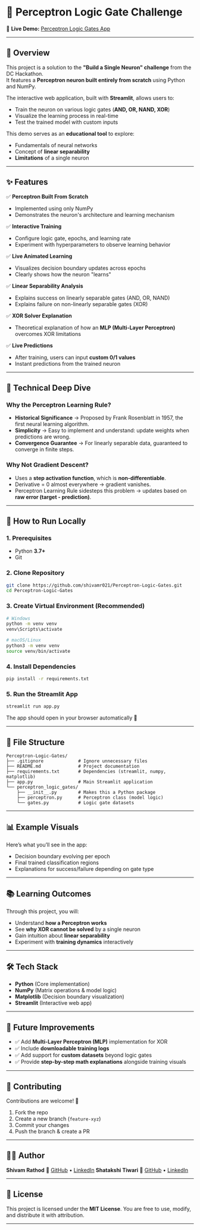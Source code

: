 # 🧠 Perceptron Logic Gate Challenge  

🔗 **Live Demo:** [Perceptron Logic Gates App](https://perceptron-logic-gates.streamlit.app)  

---

## 📜 Overview  
This project is a solution to the **"Build a Single Neuron" challenge** from the DC Hackathon.  
It features a **Perceptron neuron built entirely from scratch** using Python and NumPy.  

The interactive web application, built with **Streamlit**, allows users to:  
- Train the neuron on various logic gates (**AND, OR, NAND, XOR**)  
- Visualize the learning process in real-time  
- Test the trained model with custom inputs  

This demo serves as an **educational tool** to explore:  
- Fundamentals of neural networks  
- Concept of **linear separability**  
- **Limitations** of a single neuron  

---

## ✨ Features  

✅ **Perceptron Built From Scratch**  
- Implemented using only NumPy  
- Demonstrates the neuron's architecture and learning mechanism  

✅ **Interactive Training**  
- Configure logic gate, epochs, and learning rate  
- Experiment with hyperparameters to observe learning behavior  

✅ **Live Animated Learning**  
- Visualizes decision boundary updates across epochs  
- Clearly shows how the neuron "learns"  

✅ **Linear Separability Analysis**  
- Explains success on linearly separable gates (AND, OR, NAND)  
- Explains failure on non-linearly separable gates (XOR)  

✅ **XOR Solver Explanation**  
- Theoretical explanation of how an **MLP (Multi-Layer Perceptron)** overcomes XOR limitations  

✅ **Live Predictions**  
- After training, users can input **custom 0/1 values**  
- Instant predictions from the trained neuron  

---

## 🔧 Technical Deep Dive  

### Why the Perceptron Learning Rule?  
- **Historical Significance** → Proposed by Frank Rosenblatt in 1957, the first neural learning algorithm.  
- **Simplicity** → Easy to implement and understand: update weights when predictions are wrong.  
- **Convergence Guarantee** → For linearly separable data, guaranteed to converge in finite steps.  

### Why Not Gradient Descent?  
- Uses a **step activation function**, which is **non-differentiable**.  
- Derivative = 0 almost everywhere → gradient vanishes.  
- Perceptron Learning Rule sidesteps this problem → updates based on **raw error (target - prediction)**.  

---

## 🚀 How to Run Locally  

### 1. Prerequisites  
- Python **3.7+**  
- Git  

### 2. Clone Repository  
```bash
git clone https://github.com/shivamr021/Perceptron-Logic-Gates.git
cd Perceptron-Logic-Gates
````

### 3. Create Virtual Environment (Recommended)

```bash
# Windows
python -m venv venv
venv\Scripts\activate

# macOS/Linux
python3 -m venv venv
source venv/bin/activate
```

### 4. Install Dependencies

```bash
pip install -r requirements.txt
```

### 5. Run the Streamlit App

```bash
streamlit run app.py
```

The app should open in your browser automatically 🎉

---

## 📁 File Structure

```
Perceptron-Logic-Gates/
├── .gitignore             # Ignore unnecessary files
├── README.md              # Project documentation
├── requirements.txt       # Dependencies (streamlit, numpy, matplotlib)
├── app.py                 # Main Streamlit application
└── perceptron_logic_gates/
    ├── __init__.py        # Makes this a Python package
    ├── perceptron.py      # Perceptron class (model logic)
    └── gates.py           # Logic gate datasets
```

---

## 📊 Example Visuals

Here’s what you’ll see in the app:

* Decision boundary evolving per epoch
* Final trained classification regions
* Explanations for success/failure depending on gate type

---

## 📚 Learning Outcomes

Through this project, you will:

* Understand **how a Perceptron works**
* See **why XOR cannot be solved** by a single neuron
* Gain intuition about **linear separability**
* Experiment with **training dynamics** interactively

---

## 🛠️ Tech Stack

* **Python** (Core implementation)
* **NumPy** (Matrix operations & model logic)
* **Matplotlib** (Decision boundary visualization)
* **Streamlit** (Interactive web app)

---

## 🚩 Future Improvements

* ✅ Add **Multi-Layer Perceptron (MLP)** implementation for XOR
* ✅ Include **downloadable training logs**
* ✅ Add support for **custom datasets** beyond logic gates
* ✅ Provide **step-by-step math explanations** alongside training visuals

---

## 🤝 Contributing

Contributions are welcome! 🎉

1. Fork the repo
2. Create a new branch (`feature-xyz`)
3. Commit your changes
4. Push the branch & create a PR

---

## 🧑‍💻 Author

**Shivam Rathod**
🔗 [GitHub](https://github.com/shivamr021) • [LinkedIn](https://linkedin.com/in/shatakshitiwari017)
**Shatakshi Tiwari**
🔗 [GitHub](https://github.com/Shatakshi0216) • [LinkedIn](https://linkedin.com/in/shivamrathod021)

---

## 📜 License

This project is licensed under the **MIT License**.
You are free to use, modify, and distribute it with attribution.

---

